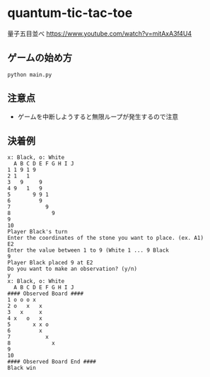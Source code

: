 # quantum-tic-tac-toe
量子五目並べ
https://www.youtube.com/watch?v=mitAxA3f4U4

## ゲームの始め方
```
python main.py
```

## 注意点
- ゲームを中断しようすると無限ループが発生するので注意

## 決着例
```
x: Black, o: White
  A B C D E F G H I J
1 1 9 1 9
2 1   1
3   9     9
4 9   1   9
5       9 9 1
6         9
7           9
8             9
9
10
Player Black's turn
Enter the coordinates of the stone you want to place. (ex. A1)
E2
Enter the value between 1 to 9 (White 1 ... 9 Black
9
Player Black placed 9 at E2
Do you want to make an observation? (y/n)
y
x: Black, o: White
  A B C D E F G H I J
#### Observed Board ####
1 o o o x
2 o   x   x
3   x     x
4 x   o   x
5       x x o
6         x
7           x
8             x
9
10
#### Observed Board End ####
Black win
```
